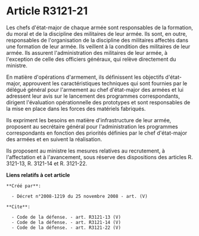 # Article R3121-21

Les chefs d'état-major de chaque armée sont responsables de la formation, du moral et de la discipline des militaires de leur
armée. Ils sont, en outre, responsables de l'organisation de la discipline des militaires affectés dans une formation de leur
armée. Ils veillent à la condition des militaires de leur armée. Ils assurent l'administration des militaires de leur armée,
à l'exception de celle des officiers généraux, qui relève directement du ministre. 

En matière d'opérations d'armement, ils définissent les objectifs d'état-major, approuvent les caractéristiques techniques
qui sont fournies par le délégué général pour l'armement au chef d'état-major des armées et lui adressent leur avis sur le
lancement des programmes correspondants, dirigent l'évaluation opérationnelle des prototypes et sont responsables de la mise
en place dans les forces des matériels fabriqués. 

Ils expriment les besoins en matière d'infrastructure de leur armée, proposent au secrétaire général pour l'administration
les programmes correspondants en fonction des priorités définies par le chef d'état-major des armées et en suivent la
réalisation. 

Ils proposent au ministre les mesures relatives au recrutement, à l'affectation et à l'avancement, sous réserve des
dispositions des articles R. 3121-13, R. 3121-14 et R. 3121-22.

**Liens relatifs à cet article**

	**Créé par**:

	  - Décret n°2008-1219 du 25 novembre 2008 - art. (V)

	**Cite**:

	  - Code de la défense. - art. R3121-13 (V)
	  - Code de la défense. - art. R3121-14 (V)
	  - Code de la défense. - art. R3121-22 (V)
